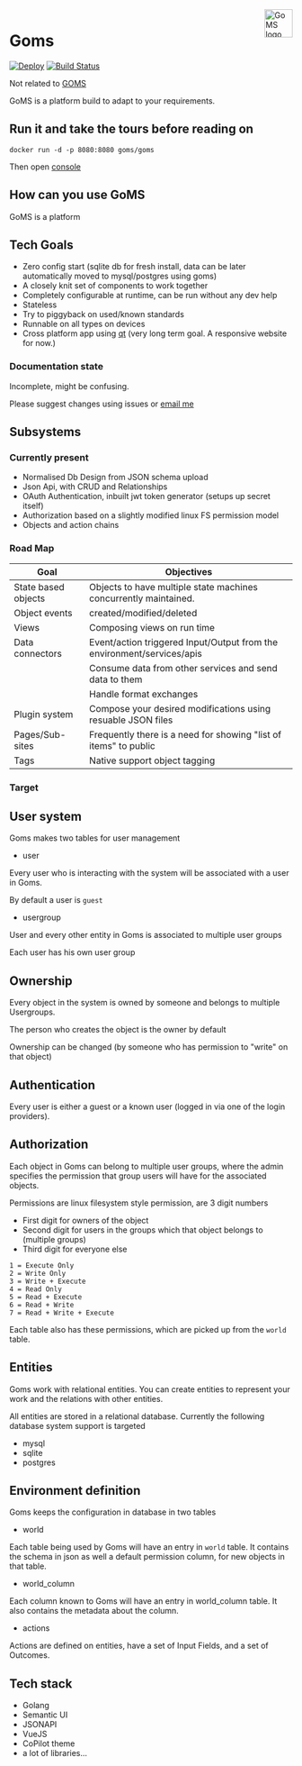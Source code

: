 
<a href="#">
    <img src="https://github.com/artpar/goms/raw/master/gomsweb/static/img/logo_blk.png" alt="GoMS logo" title="GoMS" align="right" height="50" />
</a>

# Goms



 [![Deploy](https://www.herokucdn.com/deploy/button.svg)](https://heroku.com/deploy) [![Build Status](https://travis-ci.org/artpar/goms.svg?branch=master)](https://travis-ci.org/artpar/goms)

Not related to [GOMS](https://en.wikipedia.org/wiki/GOMS)

GoMS is a platform build to adapt to your requirements.

## Run it and take the tours before reading on

```
docker run -d -p 8080:8080 goms/goms
```

Then open [console](http://localhost:8080)

## How can you use GoMS

GoMS is a platform 

## Tech Goals

- Zero config start (sqlite db for fresh install, data can be later automatically moved to mysql/postgres using goms)
- A closely knit set of components to work together
- Completely configurable at runtime, can be run without any dev help
- Stateless
- Try to piggyback on used/known standards
- Runnable on all types on devices
- Cross platform app using [qt](https://github.com/therecipe/qt) (very long term goal. A responsive website for now.)

### Documentation state

Incomplete, might be confusing.

Please suggest changes using issues or [email me](mailto:artpar@gmail.com)


## Subsystems 

### Currently present

- Normalised Db Design from JSON schema upload
- Json Api, with CRUD and Relationships
- OAuth Authentication, inbuilt jwt token generator (setups up secret itself)
- Authorization based on a slightly modified linux FS permission model
- Objects and action chains

### Road Map

| Goal                | Objectives                                                                                                                                                  |
|---------------------|-------------------------------------------------------------------------------------------------------------------------------------------------------------|
| State based objects | Objects to have multiple state machines concurrently maintained.                                                                                            |
| Object events       | created/modified/deleted                                                                                                                                    |
| Views               | Composing views on run time                                                                                                                                 |
| Data connectors     | Event/action triggered Input/Output from the environment/services/apis |
|       | Consume data from other services and send data to them |
|       | Handle format exchanges |
| Plugin system       |    Compose your desired modifications using resuable JSON files                                                                                                                                                         |
| Pages/Sub-sites     |  Frequently there is a need for showing "list of items" to public   |
| Tags                | Native support object tagging   |


### Target

## User system

Goms makes two tables for user management

- user

Every user who is interacting with the system will be associated with a user in Goms.

By default a user is ```guest```

- usergroup

User and every other entity in Goms is associated to multiple user groups

Each user has his own user group

## Ownership

Every object in the system is owned by someone and belongs to multiple Usergroups.

The person who creates the object is the owner by default

Ownership can be changed (by someone who has permission to "write" on that object)

## Authentication

Every user is either a guest or a known user (logged in via one of the login providers).

## Authorization

Each object in Goms can belong to multiple user groups, where the admin specifies the permission that group users will have for the associated objects.

Permissions are linux filesystem style permission, are 3 digit numbers

- First digit for owners of the object
- Second digit for users in the groups which that object belongs to (multiple groups)
- Third digit for everyone else

```
1 = Execute Only
2 = Write Only
3 = Write + Execute
4 = Read Only
5 = Read + Execute
6 = Read + Write
7 = Read + Write + Execute
```

Each table also has these permissions, which are picked up from the ```world``` table.

## Entities

Goms work with relational entities. You can create entities to represent your work and the relations with other entities.

All entities are stored in a relational database. Currently the following database system support is targeted

- mysql
- sqlite
- postgres


## Environment definition

Goms keeps the configuration in database in two tables

- world

Each table being used by Goms will have an entry in ```world``` table. It contains the schema in json as well a default permission column, for new objects in that table.

- world_column

Each column known to Goms will have an entry in world_column table. It also contains the metadata about the column. 

- actions

Actions are defined on entities, have a set of Input Fields, and a set of Outcomes.

## Tech stack

- Golang
- Semantic UI
- JSONAPI
- VueJS
- CoPilot theme
- a lot of libraries...